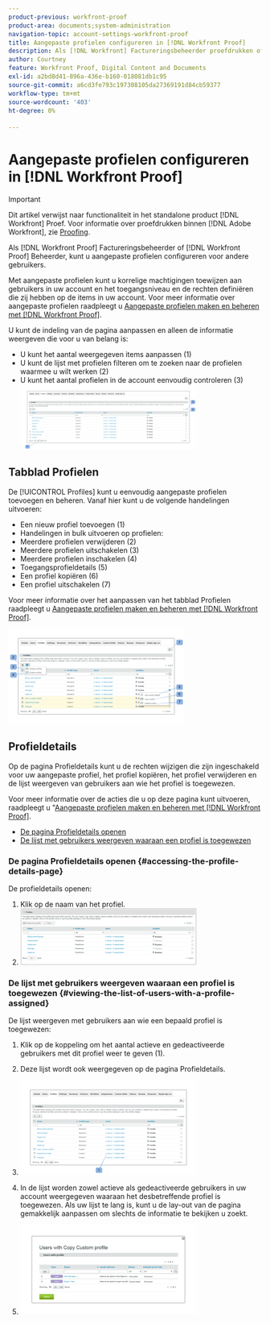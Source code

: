 ```yaml
---
product-previous: workfront-proof
product-area: documents;system-administration
navigation-topic: account-settings-workfront-proof
title: Aangepaste profielen configureren in [!DNL Workfront Proof]
description: Als [!DNL Workfront] Factureringsbeheerder proefdrukken of [!DNL Workfront Proof] Beheerder, kunt u aangepaste profielen configureren voor andere gebruikers.
author: Courtney
feature: Workfront Proof, Digital Content and Documents
exl-id: a2bd8d41-896a-436e-b160-018081db1c95
source-git-commit: a6cd3fe793c197308105da27369191d84cb59377
workflow-type: tm+mt
source-wordcount: '403'
ht-degree: 0%

---
```


# Aangepaste profielen configureren in [!DNL Workfront Proof]

>[!IMPORTANT]
>
>Dit artikel verwijst naar functionaliteit in het standalone product [!DNL Workfront] Proef. Voor informatie over proefdrukken binnen [!DNL Adobe Workfront], zie [Proofing](../../../review-and-approve-work/proofing/proofing.md).

Als [!DNL Workfront Proof] Factureringsbeheerder of [!DNL Workfront Proof] Beheerder, kunt u aangepaste profielen configureren voor andere gebruikers.

Met aangepaste profielen kunt u korrelige machtigingen toewijzen aan gebruikers in uw account en het toegangsniveau en de rechten definiëren die zij hebben op de items in uw account. Voor meer informatie over aangepaste profielen raadpleegt u [Aangepaste profielen maken en beheren met [!DNL Workfront Proof]](../../../workfront-proof/wp-mnguserscontacts/users/create-and-manage-custom-profiles.md).

U kunt de indeling van de pagina aanpassen en alleen de informatie weergeven die voor u van belang is:

* U kunt het aantal weergegeven items aanpassen (1)
* U kunt de lijst met profielen filteren om te zoeken naar de profielen waarmee u wilt werken (2)
* U kunt het aantal profielen in de account eenvoudig controleren (3)\
   ![Layout.png](assets/layout-350x130.png)

## Tabblad Profielen

De [!UICONTROL Profiles] kunt u eenvoudig aangepaste profielen toevoegen en beheren. Vanaf hier kunt u de volgende handelingen uitvoeren:

* Een nieuw profiel toevoegen (1)
* Handelingen in bulk uitvoeren op profielen:
* Meerdere profielen verwijderen (2)
* Meerdere profielen uitschakelen (3)
* Meerdere profielen inschakelen (4)
* Toegangsprofieldetails (5)
* Een profiel kopiëren (6)
* Een profiel uitschakelen (7)

Voor meer informatie over het aanpassen van het tabblad Profielen raadpleegt u [Aangepaste profielen maken en beheren met [!DNL Workfront Proof]](../../../workfront-proof/wp-mnguserscontacts/users/create-and-manage-custom-profiles.md).

![Profielen_tab_1.png](assets/profiles-tab-1-350x190.png)

## Profieldetails

Op de pagina Profieldetails kunt u de rechten wijzigen die zijn ingeschakeld voor uw aangepaste profiel, het profiel kopiëren, het profiel verwijderen en de lijst weergeven van gebruikers aan wie het profiel is toegewezen.

Voor meer informatie over de acties die u op deze pagina kunt uitvoeren, raadpleegt u &quot;[Aangepaste profielen maken en beheren met [!DNL Workfront Proof]](../../../workfront-proof/wp-mnguserscontacts/users/create-and-manage-custom-profiles.md).

* [De pagina Profieldetails openen](#accessing-the-profile-details-page)
* [De lijst met gebruikers weergeven waaraan een profiel is toegewezen](#viewing-the-list-of-users-with-a-profile-assigned)

### De pagina Profieldetails openen {#accessing-the-profile-details-page}

De profieldetails openen:

1. Klik op de naam van het profiel.
1. ![Screen_Shot_2018-10-02_at_10.24.29_AM.png](assets/screen-shot-2018-10-02-at-10.24.29-am-350x112.png)

### De lijst met gebruikers weergeven waaraan een profiel is toegewezen {#viewing-the-list-of-users-with-a-profile-assigned}

De lijst weergeven met gebruikers aan wie een bepaald profiel is toegewezen:

1. Klik op de koppeling om het aantal actieve en gedeactiveerde gebruikers met dit profiel weer te geven (1).
1. Deze lijst wordt ook weergegeven op de pagina Profieldetails.
1. ![Users_list_1.png](assets/users-list-1-350x188.png)

1. In de lijst worden zowel actieve als gedeactiveerde gebruikers in uw account weergegeven waaraan het desbetreffende profiel is toegewezen. Als uw lijst te lang is, kunt u de lay-out van de pagina gemakkelijk aanpassen om slechts de informatie te bekijken u zoekt.
1. ![Users_list_2.png](assets/users-list-2-350x178.png)
